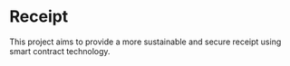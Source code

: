 # Receipt

This project aims to provide a more sustainable and secure receipt using smart contract technology. 

